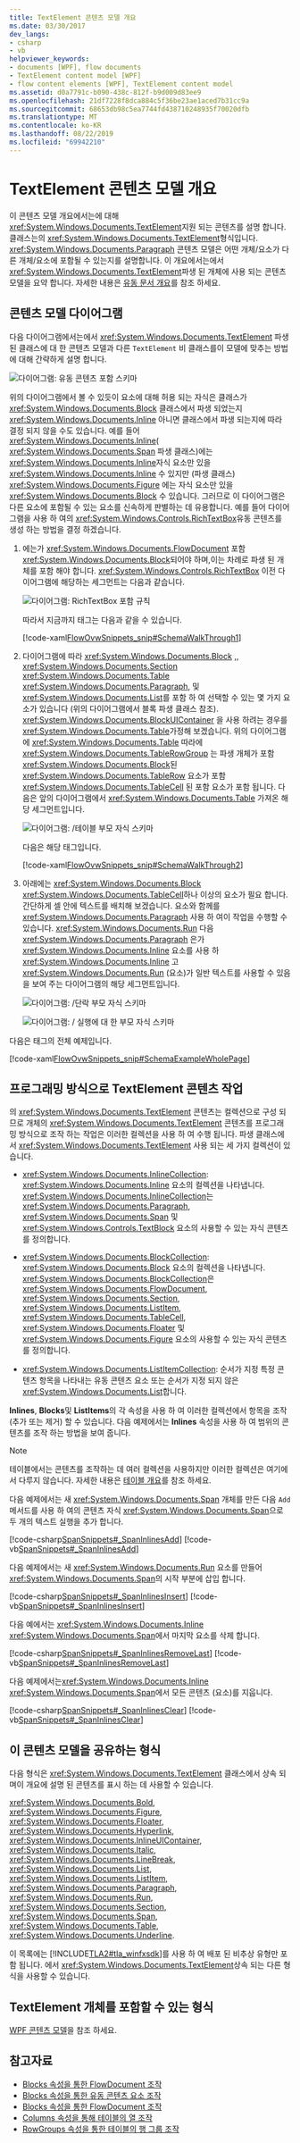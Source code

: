 ```yaml
---
title: TextElement 콘텐츠 모델 개요
ms.date: 03/30/2017
dev_langs:
- csharp
- vb
helpviewer_keywords:
- documents [WPF], flow documents
- TextElement content model [WPF]
- flow content elements [WPF], TextElement content model
ms.assetid: d0a7791c-b090-438c-812f-b9d009d83ee9
ms.openlocfilehash: 21df7228f8dca884c5f36be23ae1aced7b31cc9a
ms.sourcegitcommit: 68653db98c5ea7744fd438710248935f70020dfb
ms.translationtype: MT
ms.contentlocale: ko-KR
ms.lasthandoff: 08/22/2019
ms.locfileid: "69942210"
---
```

# <a name="textelement-content-model-overview"></a>TextElement 콘텐츠 모델 개요
이 콘텐츠 모델 개요에서는에 대해 <xref:System.Windows.Documents.TextElement>지원 되는 콘텐츠를 설명 합니다. 클래스는의 <xref:System.Windows.Documents.TextElement>형식입니다. <xref:System.Windows.Documents.Paragraph> 콘텐츠 모델은 어떤 개체/요소가 다른 개체/요소에 포함될 수 있는지를 설명합니다. 이 개요에서는에서 <xref:System.Windows.Documents.TextElement>파생 된 개체에 사용 되는 콘텐츠 모델을 요약 합니다. 자세한 내용은 [유동 문서 개요](flow-document-overview.md)를 참조 하세요.  

<a name="text_element_classes"></a>   
## <a name="content-model-diagram"></a>콘텐츠 모델 다이어그램  
 다음 다이어그램에서는에서 <xref:System.Windows.Documents.TextElement> 파생 된 클래스에 대 한 콘텐츠 모델과 다른 `TextElement` 비 클래스를이 모델에 맞추는 방법에 대해 간략하게 설명 합니다.  
  
 ![다이어그램: 유동 콘텐츠 포함 스키마](./media/flow-content-schema.png "Flow_Content_Schema")  
  
 위의 다이어그램에서 볼 수 있듯이 요소에 대해 허용 되는 자식은 클래스가 <xref:System.Windows.Documents.Block> 클래스에서 파생 되었는지 <xref:System.Windows.Documents.Inline> 아니면 클래스에서 파생 되는지에 따라 결정 되지 않을 수도 있습니다. 예를 들어 <xref:System.Windows.Documents.Inline>( <xref:System.Windows.Documents.Span> 파생 클래스)에는 <xref:System.Windows.Documents.Inline>자식 요소만 있을 <xref:System.Windows.Documents.Inline> 수 있지만 (파생 클래스) <xref:System.Windows.Documents.Figure> 에는 자식 요소만 있을 <xref:System.Windows.Documents.Block> 수 있습니다. 그러므로 이 다이어그램은 다른 요소에 포함될 수 있는 요소를 신속하게 판별하는 데 유용합니다. 예를 들어 다이어그램을 사용 하 여의 <xref:System.Windows.Controls.RichTextBox>유동 콘텐츠를 생성 하는 방법을 결정 하겠습니다.  
  
1. 에는가 <xref:System.Windows.Documents.FlowDocument> 포함 <xref:System.Windows.Documents.Block>되어야 하며,이는 차례로 파생 된 개체를 포함 해야 합니다. <xref:System.Windows.Controls.RichTextBox> 이전 다이어그램에 해당하는 세그먼트는 다음과 같습니다.  
  
     ![다이어그램: RichTextBox 포함 규칙](./media/flow-ovw-schemawalkthrough1.png "Flow_Ovw_SchemaWalkThrough1")  
  
     따라서 지금까지 태그는 다음과 같을 수 있습니다.  
  
     [!code-xaml[FlowOvwSnippets_snip#SchemaWalkThrough1](~/samples/snippets/csharp/VS_Snippets_Wpf/FlowOvwSnippets_snip/CS/MiscSnippets.xaml#schemawalkthrough1)]  
  
2. 다이어그램에 따라 <xref:System.Windows.Documents.Block> ,, <xref:System.Windows.Documents.Section> <xref:System.Windows.Documents.Table> <xref:System.Windows.Documents.Paragraph>, 및<xref:System.Windows.Documents.List>를 포함 하 여 선택할 수 있는 몇 가지 요소가 있습니다 (위의 다이어그램에서 블록 파생 클래스 참조). <xref:System.Windows.Documents.BlockUIContainer> 을 사용 하려는 경우를 <xref:System.Windows.Documents.Table>가정해 보겠습니다. 위의 다이어그램에 <xref:System.Windows.Documents.Table> 따라에 <xref:System.Windows.Documents.TableRowGroup> 는 파생 개체가 포함 <xref:System.Windows.Documents.Block>된 <xref:System.Windows.Documents.TableRow> 요소가 포함 <xref:System.Windows.Documents.TableCell> 된 포함 요소가 포함 됩니다. 다음은 앞의 다이어그램에서 <xref:System.Windows.Documents.Table> 가져온 해당 세그먼트입니다.  
  
     ![다이어그램: &#47;테이블](./media/flow-ovw-schemawalkthrough2.png "Flow_Ovw_SchemaWalkThrough2") 부모 자식 스키마  
  
     다음은 해당 태그입니다.  
  
     [!code-xaml[FlowOvwSnippets_snip#SchemaWalkThrough2](~/samples/snippets/csharp/VS_Snippets_Wpf/FlowOvwSnippets_snip/CS/MiscSnippets.xaml#schemawalkthrough2)]  
  
3. 아래에는 <xref:System.Windows.Documents.Block> <xref:System.Windows.Documents.TableCell>하나 이상의 요소가 필요 합니다. 간단하게 셀 안에 텍스트를 배치해 보겠습니다. 요소와 함께를 <xref:System.Windows.Documents.Paragraph> 사용 하 여이 작업을 수행할 수 있습니다. <xref:System.Windows.Documents.Run> 다음 <xref:System.Windows.Documents.Paragraph> 은가 <xref:System.Windows.Documents.Inline> 요소를 사용 하 <xref:System.Windows.Documents.Inline> 고 <xref:System.Windows.Documents.Run> (요소)가 일반 텍스트를 사용할 수 있음을 보여 주는 다이어그램의 해당 세그먼트입니다.  
  
     ![다이어그램: &#47;단락](./media/flow-ovw-schemawalkthrough3.png "Flow_Ovw_SchemaWalkThrough3") 부모 자식 스키마  
  
     ![다이어그램: &#47;](./media/flow-ovw-schemawalkthrough4.png "Flow_Ovw_SchemaWalkThrough4") 실행에 대 한 부모 자식 스키마  
  
 다음은 태그의 전체 예제입니다.  
  
 [!code-xaml[FlowOvwSnippets_snip#SchemaExampleWholePage](~/samples/snippets/csharp/VS_Snippets_Wpf/FlowOvwSnippets_snip/CS/SchemaExample.xaml#schemaexamplewholepage)]  
  
<a name="Using_the_Content_Property"></a>   
## <a name="working-with-textelement-content-programmatically"></a>프로그래밍 방식으로 TextElement 콘텐츠 작업  
 의 <xref:System.Windows.Documents.TextElement> 콘텐츠는 컬렉션으로 구성 되므로 개체의 <xref:System.Windows.Documents.TextElement> 콘텐츠를 프로그래밍 방식으로 조작 하는 작업은 이러한 컬렉션을 사용 하 여 수행 됩니다. 파생 클래스에서 <xref:System.Windows.Documents.TextElement> 사용 되는 세 가지 컬렉션이 있습니다.  
  
- <xref:System.Windows.Documents.InlineCollection>: <xref:System.Windows.Documents.Inline> 요소의 컬렉션을 나타냅니다. <xref:System.Windows.Documents.InlineCollection>는 <xref:System.Windows.Documents.Paragraph>, <xref:System.Windows.Documents.Span> 및 <xref:System.Windows.Controls.TextBlock> 요소의 사용할 수 있는 자식 콘텐츠를 정의합니다.  
  
- <xref:System.Windows.Documents.BlockCollection>: <xref:System.Windows.Documents.Block> 요소의 컬렉션을 나타냅니다. <xref:System.Windows.Documents.BlockCollection>은 <xref:System.Windows.Documents.FlowDocument>, <xref:System.Windows.Documents.Section>, <xref:System.Windows.Documents.ListItem>, <xref:System.Windows.Documents.TableCell>, <xref:System.Windows.Documents.Floater> 및 <xref:System.Windows.Documents.Figure> 요소의 사용할 수 있는 자식 콘텐츠를 정의합니다.  
  
- <xref:System.Windows.Documents.ListItemCollection>: 순서가 지정 특정 콘텐츠 항목을 나타내는 유동 콘텐츠 요소 또는 순서가 지정 되지 않은 <xref:System.Windows.Documents.List>합니다.  
  
 **Inlines**, **Blocks**및 **ListItems**의 각 속성을 사용 하 여 이러한 컬렉션에서 항목을 조작 (추가 또는 제거) 할 수 있습니다. 다음 예제에서는 **Inlines** 속성을 사용 하 여 범위의 콘텐츠를 조작 하는 방법을 보여 줍니다.  
  
> [!NOTE]
> 테이블에서는 콘텐츠를 조작하는 데 여러 컬렉션을 사용하지만 이러한 컬렉션은 여기에서 다루지 않습니다. 자세한 내용은 [테이블 개요](table-overview.md)를 참조 하세요.  
  
 다음 예제에서는 새 <xref:System.Windows.Documents.Span> 개체를 만든 다음 `Add` 메서드를 사용 하 여의 콘텐츠 자식 <xref:System.Windows.Documents.Span>으로 두 개의 텍스트 실행을 추가 합니다.  
  
 [!code-csharp[SpanSnippets#_SpanInlinesAdd](~/samples/snippets/csharp/VS_Snippets_Wpf/SpanSnippets/CSharp/Window1.xaml.cs#_spaninlinesadd)]
 [!code-vb[SpanSnippets#_SpanInlinesAdd](~/samples/snippets/visualbasic/VS_Snippets_Wpf/SpanSnippets/visualbasic/window1.xaml.vb#_spaninlinesadd)]  
  
 다음 예제에서는 새 <xref:System.Windows.Documents.Run> 요소를 만들어 <xref:System.Windows.Documents.Span>의 시작 부분에 삽입 합니다.  
  
 [!code-csharp[SpanSnippets#_SpanInlinesInsert](~/samples/snippets/csharp/VS_Snippets_Wpf/SpanSnippets/CSharp/Window1.xaml.cs#_spaninlinesinsert)]
 [!code-vb[SpanSnippets#_SpanInlinesInsert](~/samples/snippets/visualbasic/VS_Snippets_Wpf/SpanSnippets/visualbasic/window1.xaml.vb#_spaninlinesinsert)]  
  
 다음 예에서는 <xref:System.Windows.Documents.Inline> <xref:System.Windows.Documents.Span>에서 마지막 요소를 삭제 합니다.  
  
 [!code-csharp[SpanSnippets#_SpanInlinesRemoveLast](~/samples/snippets/csharp/VS_Snippets_Wpf/SpanSnippets/CSharp/Window1.xaml.cs#_spaninlinesremovelast)]
 [!code-vb[SpanSnippets#_SpanInlinesRemoveLast](~/samples/snippets/visualbasic/VS_Snippets_Wpf/SpanSnippets/visualbasic/window1.xaml.vb#_spaninlinesremovelast)]  
  
 다음 예제에서는<xref:System.Windows.Documents.Inline> <xref:System.Windows.Documents.Span>에서 모든 콘텐츠 (요소)를 지웁니다.  
  
 [!code-csharp[SpanSnippets#_SpanInlinesClear](~/samples/snippets/csharp/VS_Snippets_Wpf/SpanSnippets/CSharp/Window1.xaml.cs#_spaninlinesclear)]
 [!code-vb[SpanSnippets#_SpanInlinesClear](~/samples/snippets/visualbasic/VS_Snippets_Wpf/SpanSnippets/visualbasic/window1.xaml.vb#_spaninlinesclear)]  
  
<a name="Types_that_Share_this_Content_Model"></a>   
## <a name="types-that-share-this-content-model"></a>이 콘텐츠 모델을 공유하는 형식  
 다음 형식은 <xref:System.Windows.Documents.TextElement> 클래스에서 상속 되며이 개요에 설명 된 콘텐츠를 표시 하는 데 사용할 수 있습니다.  
  
 <xref:System.Windows.Documents.Bold>, <xref:System.Windows.Documents.Figure>, <xref:System.Windows.Documents.Floater>, <xref:System.Windows.Documents.Hyperlink>, <xref:System.Windows.Documents.InlineUIContainer>, <xref:System.Windows.Documents.Italic>, <xref:System.Windows.Documents.LineBreak>, <xref:System.Windows.Documents.List>, <xref:System.Windows.Documents.ListItem>, <xref:System.Windows.Documents.Paragraph>, <xref:System.Windows.Documents.Run>, <xref:System.Windows.Documents.Section>, <xref:System.Windows.Documents.Span>, <xref:System.Windows.Documents.Table>, <xref:System.Windows.Documents.Underline>.  
  
 이 목록에는 [!INCLUDE[TLA2#tla_winfxsdk](../../../../includes/tla2sharptla-winfxsdk-md.md)]를 사용 하 여 배포 된 비추상 유형만 포함 됩니다. 에서 <xref:System.Windows.Documents.TextElement>상속 되는 다른 형식을 사용할 수 있습니다.  
  
<a name="Types_that_Can_Contain_ContentControl_Objects"></a>   
## <a name="types-that-can-contain-textelement-objects"></a>TextElement 개체를 포함할 수 있는 형식  
 [WPF 콘텐츠 모델](../controls/wpf-content-model.md)을 참조 하세요.  
  
## <a name="see-also"></a>참고자료

- [Blocks 속성을 통한 FlowDocument 조작](how-to-manipulate-a-flowdocument-through-the-blocks-property.md)
- [Blocks 속성을 통한 유동 콘텐츠 요소 조작](how-to-manipulate-flow-content-elements-through-the-blocks-property.md)
- [Blocks 속성을 통한 FlowDocument 조작](how-to-manipulate-a-flowdocument-through-the-blocks-property.md)
- [Columns 속성을 통해 테이블의 열 조작](how-to-manipulate-table-columns-through-the-columns-property.md)
- [RowGroups 속성을 통한 테이블의 행 그룹 조작](how-to-manipulate-table-row-groups-through-the-rowgroups-property.md)
